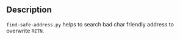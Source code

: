 ## Description
`find-safe-address.py` helps to search bad char friendly address to overwrite `RETN`.


 


